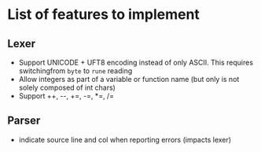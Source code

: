 # List of features to implement

## Lexer
- Support UNICODE + UFT8 encoding instead of only ASCII. This requires switchingfrom `byte` to `rune` reading
- Allow integers as part of a variable or function name (but only is not solely composed of int chars)
- Support ++, --, +=, -=, *=, /=

## Parser
- indicate source line and col when reporting errors (impacts lexer)
